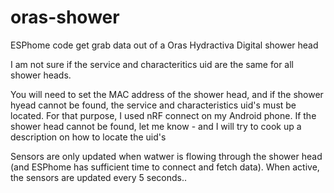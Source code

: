 # oras-shower
ESPhome code get grab data out of a Oras Hydractiva Digital shower head

I am not sure if the service and characteritics uid are the same for all shower heads.

You will need to set the MAC address of the shower head, and if the shower hyead cannot be found, the service and characteristics uid's must be located.
For that purpose, I used nRF connect on my Android phone. 
If the shower head cannot be found, let me know - and I will try to cook up a description on how to locate the uid's 

Sensors are only updated when watwer is flowing through the shower head (and ESPhome has sufficient time to connect and fetch data). When active, the sensors are updated every 5 seconds..
